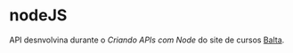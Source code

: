 # nodeJS
API desnvolvina durante o _Criando APIs com Node_ do site de cursos [Balta](https://balta.io/).
